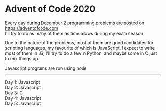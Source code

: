 # Advent of Code 2020


Every day during December 2 programming problems are posted on https://adventofcode.com <br />
I'll try to do as many of them as time allows during my exam season <br />


Due to the nature of the problems, most of them are good candidates for scripting languages, my favourite of which is JavaScript.
I expect to write most of them in JS, I'll try to do a few in Python, and maybe some in C just to mix things up.

Javascript programs are run using node

<hr />
Day 1: Javascript<br />
Day 2: Javascript<br />
Day 3: C<br />
Day 4: Javascript<br />
Day 5: Javascript<br />